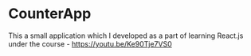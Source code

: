 # CounterApp
This a small application which I developed as a part of learning React.js under the course - https://youtu.be/Ke90Tje7VS0

